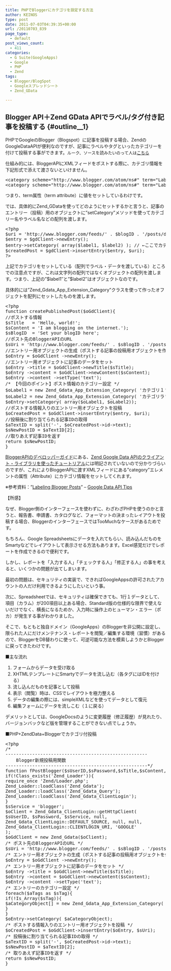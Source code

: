 ```yaml
---
title: PHPでBloggerにカテゴリを設定する方法
author: KEINOS
type: post
date: 2011-07-03T04:39:35+00:00
url: /20110703_839
page_type:
  - default
post_views_count:
  - 411
categories:
  - G Suite(GoogleApps)
  - Google
  - PHP
  - Zend
tags:
  - Blogger/BlogSpot
  - Googleスプレッドシート
  - Zend_GData

---
```

## Blogger API＋Zend GData APIでラベル/タグ付き記事を投稿する {#outline__1}

<div class="section">
  <p>
    PHPでGoogleのBlogger（Blogspot）に記事を投稿する場合、ZendのGoogleDataAPIが便利なのですが、記事にラベルやタグといったカテゴリーを付けて投稿する事ができます。<span style="font-size:small">ルーク、ソースを読みたいのって人は<a href="#nSource">こちら</a></span>
  </p>
  
  <p>
    仕組み的には、BloggerAPIにXMLフィードをポストする際に、カテゴリ情報を下記形式で添えて渡さないといけません。
  </p>
  
  <pre class="syntax-highlight">
<span class="synIdentifier">&#60;</span>category<span class="synIdentifier"> </span><span class="synType">scheme</span><span class="synIdentifier">=</span><span class="synConstant">&#34;http://www.blogger.com/atom/ns#&#34;</span><span class="synIdentifier"> term=</span><span class="synConstant">&#34;Label1&#34;</span><span class="synIdentifier"> /&#62;</span>
<span class="synIdentifier">&#60;</span>category<span class="synIdentifier"> </span><span class="synType">scheme</span><span class="synIdentifier">=</span><span class="synConstant">&#34;http://www.blogger.com/atom/ns#&#34;</span><span class="synIdentifier"> term=</span><span class="synConstant">&#34;Label2&#34;</span><span class="synIdentifier"> /&#62;</span>
</pre>
  
  <p>
    つまり、term属性（term attribute）に値をセットしているわけです。
  </p>
  
  <p>
    では、具体的にZend_GDataを使ってどのようにセットするかと言うと、記事のエントリー（投稿）用のオブジェクトに&#8221;setCategory&#8221;メソッドを使ってカテゴリー名やラベル名などの配列を渡します。
  </p>
  
  <pre class="syntax-highlight">
<span class="synSpecial">&#60;?php</span>
<span class="synStatement">$</span><span class="synIdentifier">uri</span> <span class="synStatement">=</span> '<span class="synConstant">http://www.blogger.com/feeds/</span>' <span class="synStatement">.</span> <span class="synStatement">$</span><span class="synIdentifier">blogID</span> <span class="synStatement">.</span> '<span class="synConstant">/posts/default</span>';
<span class="synStatement">$</span><span class="synIdentifier">entry</span> <span class="synStatement">=</span> <span class="synStatement">$</span><span class="synIdentifier">gdClient</span><span class="synType">-&#62;</span>newEntry<span class="synSpecial">()</span>;
<span class="synStatement">$</span><span class="synIdentifier">entry</span><span class="synType">-&#62;</span>setCategory<span class="synSpecial">(</span> <span class="synType">array</span><span class="synSpecial">(</span><span class="synStatement">$</span><span class="synIdentifier">label1</span>, <span class="synStatement">$</span><span class="synIdentifier">label2</span><span class="synSpecial">)</span> <span class="synSpecial">)</span>; <span class="synComment">// ←ここでカテゴリやラベルをセット</span>
<span class="synStatement">$</span><span class="synIdentifier">createdPost</span> <span class="synStatement">=</span> <span class="synStatement">$</span><span class="synIdentifier">gdClient</span><span class="synType">-&#62;</span>insertEntry<span class="synSpecial">(</span><span class="synStatement">$</span><span class="synIdentifier">entry</span>, <span class="synStatement">$</span><span class="synIdentifier">uri</span><span class="synSpecial">)</span>;
<span class="synSpecial">?&#62;</span>
</pre>
  
  <p>
    上記でカテゴリをセットしている（配列でラベル・データを渡している）ところでの注意点ですが、これは文字列の配列ではなくオブジェクトの配列を渡します。つまり、上記の&#8221;$label1&#8243;と&#8221;$label2&#8243;はオブジェクトなのです。
  </p>
  
  <p>
    具体的には&#8221;Zend_Gdata_App_Extension_Category&#8221;クラスを使って作ったオフジェクトを配列にセットしたものを渡します。
  </p>
  
  <pre class="syntax-highlight">
<span class="synSpecial">&#60;?php</span>
<span class="synPreProc">function</span> createPublishedPost<span class="synSpecial">(</span><span class="synStatement">$</span><span class="synIdentifier">oGdClient</span><span class="synSpecial">){</span>
<span class="synComment">//ポストする情報</span>
<span class="synStatement">$</span><span class="synIdentifier">sTitle</span>   <span class="synStatement">=</span> '<span class="synConstant">Hello, world!</span>';
<span class="synStatement">$</span><span class="synIdentifier">sContent</span> <span class="synStatement">=</span> '<span class="synConstant">I am blogging on the internet.</span>'<span class="synSpecial">)</span>;
<span class="synStatement">$</span><span class="synIdentifier">sBlogID</span>  <span class="synStatement">=</span> '<span class="synConstant">Set your blogID here</span>';
<span class="synComment">//ポスト先のBloggerAPIのURL</span>
<span class="synStatement">$</span><span class="synIdentifier">sUri</span> <span class="synStatement">=</span> '<span class="synConstant">http://www.blogger.com/feeds/</span>' <span class="synStatement">.</span> <span class="synStatement">$</span><span class="synIdentifier">sBlogID</span> <span class="synStatement">.</span> '<span class="synConstant">/posts/default</span>';
<span class="synComment">//エントリー用オブジェクトの生成（ポストする記事の投稿用オブジェクトを作成します）</span>
<span class="synStatement">$</span><span class="synIdentifier">oEntry</span> <span class="synStatement">=</span> <span class="synStatement">$</span><span class="synIdentifier">oGdClient</span> <span class="synType">-&#62;</span>newEntry<span class="synSpecial">()</span>;
<span class="synComment">//エントリー用オブジェクトに記事のデータをセット</span>
<span class="synStatement">$</span><span class="synIdentifier">oEntry</span> <span class="synType">-&#62;</span><span class="synIdentifier">title</span> <span class="synStatement">=</span> <span class="synStatement">$</span><span class="synIdentifier">oGdClient</span><span class="synType">-&#62;</span>newTitle<span class="synSpecial">(</span><span class="synStatement">$</span><span class="synIdentifier">sTitle</span><span class="synSpecial">)</span>;
<span class="synStatement">$</span><span class="synIdentifier">oEntry</span> <span class="synType">-&#62;</span><span class="synIdentifier">content</span> <span class="synStatement">=</span> <span class="synStatement">$</span><span class="synIdentifier">oGdClient</span><span class="synType">-&#62;</span>newContent<span class="synSpecial">(</span><span class="synStatement">$</span><span class="synIdentifier">sContent</span><span class="synSpecial">)</span>;
<span class="synStatement">$</span><span class="synIdentifier">oEntry</span> <span class="synType">-&#62;</span><span class="synIdentifier">content</span> <span class="synType">-&#62;</span>setType<span class="synSpecial">(</span>'<span class="synConstant">text</span>'<span class="synSpecial">)</span>;
<span class="synComment">/* 【今回のポイント】ポスト情報のカテゴリー設定 */</span>
<span class="synStatement">$</span><span class="synIdentifier">oLabel1</span> <span class="synStatement">=</span> <span class="synPreProc">new</span> Zend_Gdata_App_Extension_Category<span class="synSpecial">(</span> '<span class="synConstant">カテゴリ１</span>', '<span class="synConstant">http://www.blogger.com/atom/ns#</span>'<span class="synSpecial">)</span>;
<span class="synStatement">$</span><span class="synIdentifier">oLabel2</span> <span class="synStatement">=</span> <span class="synPreProc">new</span> Zend_Gdata_App_Extension_Category<span class="synSpecial">(</span> '<span class="synConstant">カテゴリラ</span>', '<span class="synConstant">http://www.blogger.com/atom/ns#</span>'<span class="synSpecial">)</span>;
<span class="synStatement">$</span><span class="synIdentifier">oEntry</span><span class="synType">-&#62;</span>setCategory<span class="synSpecial">(</span> <span class="synType">array</span><span class="synSpecial">(</span><span class="synStatement">$</span><span class="synIdentifier">oLabel1</span>, <span class="synStatement">$</span><span class="synIdentifier">oLabel2</span><span class="synSpecial">))</span>;
<span class="synComment">//ポストする情報入りのエントリー用オブジェクトを投稿</span>
<span class="synStatement">$</span><span class="synIdentifier">oCreatedPost</span> <span class="synStatement">=</span> <span class="synStatement">$</span><span class="synIdentifier">oGdClient</span><span class="synType">-&#62;</span>insertEntry<span class="synSpecial">(</span><span class="synStatement">$</span><span class="synIdentifier">entry</span>, <span class="synStatement">$</span><span class="synIdentifier">uri</span><span class="synSpecial">)</span>;
<span class="synComment">//投稿後に割り当てられる記事IDの取得</span>
<span class="synStatement">$</span><span class="synIdentifier">aTextID</span> <span class="synStatement">=</span> <span class="synIdentifier">split</span><span class="synSpecial">(</span>'<span class="synConstant">-</span>', <span class="synStatement">$</span><span class="synIdentifier">oCreatedPost</span><span class="synType">-&#62;</span>id<span class="synType">-&#62;</span>text<span class="synSpecial">)</span>;
<span class="synStatement">$</span><span class="synIdentifier">sNewPostID</span> <span class="synStatement">=</span> <span class="synStatement">$</span><span class="synIdentifier">aTextID</span><span class="synSpecial">[</span><span class="synConstant">2</span><span class="synSpecial">]</span>;
<span class="synComment">//取りあえず記事IDを返す</span>
<span class="synStatement">return</span> <span class="synStatement">$</span><span class="synIdentifier">sNewPostID</span>;
<span class="synSpecial">}</span>
</pre>
  
  <p>
    <a href="http://code.google.com/intl/ja/apis/blogger/docs/1.0/developers_guide_php.html" target="_blank">BloggerAPIのデベロッパーガイド</a>にある、<a href="http://code.google.com/intl/ja/apis/blogger/docs/1.0/developers_guide_php.html#CreatingPublicEntries" target="_blank">Zend Google Data APIのクライアント・ライブラリを使ったチュートリアル</a>には明記されていないので分かりづらいのですが、これによりBloggerAPIに渡すXMLフィードにある&#8221;category&#8221;エレメントの属性（Attribute）にカテゴリ情報をセットしてくれます。
  </p>
  
  <p>
    ※参考資料：&#8221;<a href="http://gdatatips.blogspot.com/2008/07/labeling-blogger-posts.html" target="_blank">Labeling Blogger Posts</a>&#8221; &#8211; <a href="http://gdatatips.blogspot.com/" target="_blank">Google Data API Tips</a>
  </p>
  
  <p>
    【所感】
  </p>
  
  <p>
    なぜ、Blogger側のインターフェースを使わずに、わざわざPHPを使うのかと言うと、報告書、申請書、カタログなど、フォーマットの決まったレイアウトを投稿する場合、BloggerのインターフェースではTooMuchなケースがあるためです。
  </p>
  
  <p>
    もちろん、Google Spreadsheetsにデータを入れてもらい、読み込んだものをSmartyなどでレイアウトして表示させる方法もあります。Excel感覚だけでレポートを作成できるので便利です。
  </p>
  
  <p>
    しかし、レポートを「入力する人」「チェックする人」「修正する人」の事を考えると、いくつかの問題が出てしまいます。
  </p>
  
  <p>
    最初の問題は、セキュリティの実装で、できればGoogleAppsの許可されたアカウントの人だけ利用できるようにしたいという事。
  </p>
  
  <p>
    次に、Spreadsheetでは、セキュリティは確保できても、1行１データとして、項目（カラム）が200項目以上ある場合、Standard版の仕様的な限界で使えないだけでなく、横長になるためか、入力時に操作上のヒューマン・エラー（ポカ）が発生する事がわかりました。
  </p>
  
  <p>
    そこで、もともと独自ドメイン（GoogleApps）のBloggerを非公開に設定し、限られた人にだけメンテナンス・レポートを閲覧／編集する環境（習慣）があるので、BloggerをDB替わりに使って、可逆可能な方法を模索しようかとBloggerに戻ってきたわけです。
  </p>
  
  <p>
    ■主な流れ
  </p>
  
  <ol>
    <li>
      フォームからデータを受け取る
    </li>
    <li>
      XHTMLテンプレートにSmartyでデータを流し込む（各タグにはIDを付ける）
    </li>
    <li>
      流し込んだものを記事として投稿
    </li>
    <li>
      表示（閲覧）時は、CSSでレイアウトを極力整える
    </li>
    <li>
      データの編集の際には、simpleXMLなどを使ってデータとして復元
    </li>
    <li>
      編集フォームにデータを流しこむ（１に戻る）
    </li>
  </ol>
  
  <p>
    デメリットとしては、GoogleDocsのように変更履歴（修正履歴）が見れたり、バージョンバックなど版を管理することができない点でしょうか。
  </p>
  
  <p>
    <a name="nSource"></a>
  </p>
  
  <p>
    ■PHP+ZendData+Bloggerでカテゴリ付投稿
  </p>
  
  <pre class="syntax-highlight">
<span class="synSpecial">&#60;?php</span>
<span class="synComment">/*</span>
<span class="synComment">-----------------------------------------------------</span>
<span class="synComment">    Blogger新規投稿用関数</span>
<span class="synComment">-----------------------------------------------------*/</span>
<span class="synPreProc">function</span> fPostBlogger<span class="synSpecial">(</span><span class="synStatement">$</span><span class="synIdentifier">sUserID</span>,<span class="synStatement">$</span><span class="synIdentifier">sPassword</span>,<span class="synStatement">$</span><span class="synIdentifier">sTitle</span>,<span class="synStatement">$</span><span class="synIdentifier">sContent</span>,<span class="synStatement">$</span><span class="synIdentifier">sBlogID</span>, <span class="synStatement">$</span><span class="synIdentifier">aTags</span><span class="synStatement">=</span><span class="synType">array</span><span class="synSpecial">()){</span>
<span class="synStatement">if</span><span class="synSpecial">(</span><span class="synStatement">!</span><span class="synIdentifier">Class_exists</span><span class="synSpecial">(</span>'<span class="synConstant">Zend_Loader</span>'<span class="synSpecial">)){</span>
<span class="synPreProc">require_once</span> '<span class="synConstant">Zend/Loader.php</span>';
Zend_Loader<span class="synStatement">::</span>loadClass<span class="synSpecial">(</span>'<span class="synConstant">Zend_Gdata</span>'<span class="synSpecial">)</span>;
Zend_Loader<span class="synStatement">::</span>loadClass<span class="synSpecial">(</span>'<span class="synConstant">Zend_Gdata_Query</span>'<span class="synSpecial">)</span>;
Zend_Loader<span class="synStatement">::</span>loadClass<span class="synSpecial">(</span>'<span class="synConstant">Zend_Gdata_ClientLogin</span>'<span class="synSpecial">)</span>;
<span class="synSpecial">}</span>
<span class="synStatement">$</span><span class="synIdentifier">sService</span> <span class="synStatement">=</span> '<span class="synConstant">blogger</span>';
<span class="synStatement">$</span><span class="synIdentifier">oClient</span> <span class="synStatement">=</span> Zend_Gdata_ClientLogin<span class="synStatement">::</span>getHttpClient<span class="synSpecial">(</span>
<span class="synStatement">$</span><span class="synIdentifier">sUserID</span>, <span class="synStatement">$</span><span class="synIdentifier">sPassword</span>, <span class="synStatement">$</span><span class="synIdentifier">sService</span>, <span class="synType">null</span>,
Zend_Gdata_ClientLogin<span class="synStatement">::</span>DEFAULT_SOURCE, <span class="synType">null</span>, <span class="synType">null</span>,
Zend_Gdata_ClientLogin<span class="synStatement">::</span>CLIENTLOGIN_URI, '<span class="synConstant">GOOGLE</span>'
<span class="synSpecial">)</span>;
<span class="synStatement">$</span><span class="synIdentifier">oGdClient</span> <span class="synStatement">=</span> <span class="synPreProc">new</span> Zend_Gdata<span class="synSpecial">(</span><span class="synStatement">$</span><span class="synIdentifier">oClient</span><span class="synSpecial">)</span>;
<span class="synComment">/* ポスト先のBloggerAPIのURL */</span>
<span class="synStatement">$</span><span class="synIdentifier">sUri</span> <span class="synStatement">=</span> '<span class="synConstant">http://www.blogger.com/feeds/</span>' <span class="synStatement">.</span> <span class="synStatement">$</span><span class="synIdentifier">sBlogID</span> <span class="synStatement">.</span> '<span class="synConstant">/posts/default</span>';
<span class="synComment">/* エントリー用オブジェクトの生成（ポストする記事の投稿用オブジェクトを作成します） */</span>
<span class="synStatement">$</span><span class="synIdentifier">oEntry</span> <span class="synStatement">=</span> <span class="synStatement">$</span><span class="synIdentifier">oGdClient</span> <span class="synType">-&#62;</span>newEntry<span class="synSpecial">()</span>;
<span class="synComment">/* エントリー用オブジェクトに記事のデータをセット */</span>
<span class="synStatement">$</span><span class="synIdentifier">oEntry</span> <span class="synType">-&#62;</span><span class="synIdentifier">title</span> <span class="synStatement">=</span> <span class="synStatement">$</span><span class="synIdentifier">oGdClient</span><span class="synType">-&#62;</span>newTitle<span class="synSpecial">(</span><span class="synStatement">$</span><span class="synIdentifier">sTitle</span><span class="synSpecial">)</span>;
<span class="synStatement">$</span><span class="synIdentifier">oEntry</span> <span class="synType">-&#62;</span><span class="synIdentifier">content</span> <span class="synStatement">=</span> <span class="synStatement">$</span><span class="synIdentifier">oGdClient</span><span class="synType">-&#62;</span>newContent<span class="synSpecial">(</span><span class="synStatement">$</span><span class="synIdentifier">sContent</span><span class="synSpecial">)</span>;
<span class="synStatement">$</span><span class="synIdentifier">oEntry</span> <span class="synType">-&#62;</span><span class="synIdentifier">content</span> <span class="synType">-&#62;</span>setType<span class="synSpecial">(</span>'<span class="synConstant">text</span>'<span class="synSpecial">)</span>;
<span class="synComment">/* エントリーのカテゴリー設定 */</span>
<span class="synStatement">foreach</span><span class="synSpecial">(</span><span class="synStatement">$</span><span class="synIdentifier">aTags</span> <span class="synStatement">as</span> <span class="synStatement">$</span><span class="synIdentifier">sTag</span><span class="synSpecial">){</span>
<span class="synStatement">if</span><span class="synSpecial">(</span><span class="synStatement">!</span><span class="synIdentifier">Is_Array</span><span class="synSpecial">(</span><span class="synStatement">$</span><span class="synIdentifier">sTag</span><span class="synSpecial">)){</span>
<span class="synStatement">$</span><span class="synIdentifier">aCategoryObject</span><span class="synSpecial">[]</span> <span class="synStatement">=</span> <span class="synPreProc">new</span> Zend_Gdata_App_Extension_Category<span class="synSpecial">(</span> <span class="synStatement">$</span><span class="synIdentifier">sTag</span> , '<span class="synConstant">http://www.blogger.com/atom/ns#</span>'<span class="synSpecial">)</span>;
<span class="synSpecial">}</span>
<span class="synSpecial">}</span>
<span class="synStatement">$</span><span class="synIdentifier">oEntry</span><span class="synType">-&#62;</span>setCategory<span class="synSpecial">(</span> <span class="synStatement">$</span><span class="synIdentifier">aCategoryObject</span><span class="synSpecial">)</span>;
<span class="synComment">/* ポストする情報入りのエントリー用オブジェクトを投稿 */</span>
<span class="synStatement">$</span><span class="synIdentifier">oCreatedPost</span> <span class="synStatement">=</span> <span class="synStatement">$</span><span class="synIdentifier">oGdClient</span><span class="synType">-&#62;</span>insertEntry<span class="synSpecial">(</span><span class="synStatement">$</span><span class="synIdentifier">oEntry</span>, <span class="synStatement">$</span><span class="synIdentifier">sUri</span><span class="synSpecial">)</span>;
<span class="synComment">/* 投稿後に割り当てられる記事IDの取得 */</span>
<span class="synStatement">$</span><span class="synIdentifier">aTextID</span> <span class="synStatement">=</span> <span class="synIdentifier">split</span><span class="synSpecial">(</span>'<span class="synConstant">-</span>', <span class="synStatement">$</span><span class="synIdentifier">oCreatedPost</span><span class="synType">-&#62;</span>id<span class="synType">-&#62;</span>text<span class="synSpecial">)</span>;
<span class="synStatement">$</span><span class="synIdentifier">sNewPostID</span> <span class="synStatement">=</span> <span class="synStatement">$</span><span class="synIdentifier">aTextID</span><span class="synSpecial">[</span><span class="synConstant">2</span><span class="synSpecial">]</span>;
<span class="synComment">/* 取りあえず記事IDを返す */</span>
<span class="synStatement">return</span> <span class="synStatement">$</span><span class="synIdentifier">sNewPostID</span>;
<span class="synSpecial">}</span>
</pre>
</div>